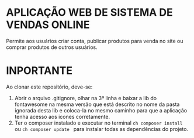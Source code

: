 APLICAÇÃO WEB DE SISTEMA DE VENDAS ONLINE
==========
Permite aos usuários criar conta, publicar produtos para venda no site ou comprar produtos de outros usuários.

INPORTANTE
==========
Ao clonar este repositório, deve-se:
1. Abrir o arquivo .gitignore, olhar na 3ª linha e baixar a lib do fontawesome na mesma versão que está descrito
no nome da pasta ignorada desta lib e coloca-la no mesmo caminho para que a aplicação tenha acesso aos icones corretamente.
2. Ter o composer instalado e executar no terminal ```ch composer install ``` ou ```ch composer update ``` para 
instalar todas as dependências do projeto.

